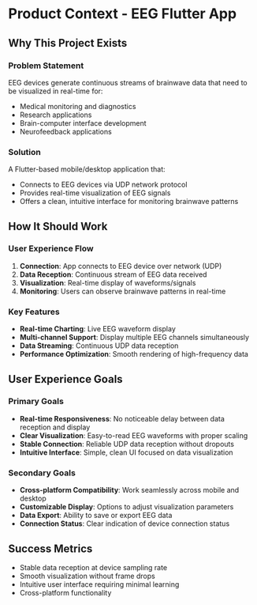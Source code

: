 # Product Context - EEG Flutter App

## Why This Project Exists

### Problem Statement
EEG devices generate continuous streams of brainwave data that need to be visualized in real-time for:
- Medical monitoring and diagnostics
- Research applications  
- Brain-computer interface development
- Neurofeedback applications

### Solution
A Flutter-based mobile/desktop application that:
- Connects to EEG devices via UDP network protocol
- Provides real-time visualization of EEG signals
- Offers a clean, intuitive interface for monitoring brainwave patterns

## How It Should Work

### User Experience Flow
1. **Connection**: App connects to EEG device over network (UDP)
2. **Data Reception**: Continuous stream of EEG data received
3. **Visualization**: Real-time display of waveforms/signals
4. **Monitoring**: Users can observe brainwave patterns in real-time

### Key Features
- **Real-time Charting**: Live EEG waveform display
- **Multi-channel Support**: Display multiple EEG channels simultaneously
- **Data Streaming**: Continuous UDP data reception
- **Performance Optimization**: Smooth rendering of high-frequency data

## User Experience Goals

### Primary Goals
- **Real-time Responsiveness**: No noticeable delay between data reception and display
- **Clear Visualization**: Easy-to-read EEG waveforms with proper scaling
- **Stable Connection**: Reliable UDP data reception without dropouts
- **Intuitive Interface**: Simple, clean UI focused on data visualization

### Secondary Goals
- **Cross-platform Compatibility**: Work seamlessly across mobile and desktop
- **Customizable Display**: Options to adjust visualization parameters
- **Data Export**: Ability to save or export EEG data
- **Connection Status**: Clear indication of device connection status

## Success Metrics
- Stable data reception at device sampling rate
- Smooth visualization without frame drops
- Intuitive user interface requiring minimal learning
- Cross-platform functionality 